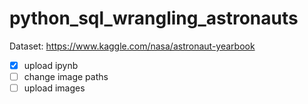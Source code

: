# python_sql_wrangling_astronauts
Dataset: https://www.kaggle.com/nasa/astronaut-yearbook

- [x] upload ipynb
- [ ] change image paths
- [ ] upload images
